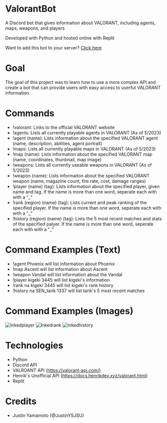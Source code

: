 # ValorantBot
A Discord bot that gives information about VALORANT, including agents, maps, weapons, and players 

Developed with Python and hosted online with Replit 

Want to add this bot to your server? [Click here](https://discord.com/api/oauth2/authorize?client_id=1026641128004517959&permissions=8&scope=bot)

# Goal
The goal of this project was to learn how to use a more complex API and create a bot that 
can provide users with easy access to userful VALORANT information. 

# Commands
- !valorant: Links to the official VALORANT website
- !agents: Lists all currently playable agents in VALORANT (As of 5/2023)
- !agent (name): Lists information about the specified VALORANT agent (name, description, abilities, agent portrait)
- !maps: Lists all currently playable maps in VALORANT (As of 5/2023)
- !map (name): Lists information about the specified VALORANT map (name, coordinates, thunbnail, map image)
- !weapons: Lists all currently useable weapons in VALORANT (As of 5/2023)
- !weapon (name): Lists informaiton about the specified VALORANT weapon (name, magazine count, fire rate, cost, damage ranges)
- !player (name) (tag): Lists information about the specified player, given name and tag. If the name is more than one word, seperate each with with a "_" 
- !rank (region) (name) (tag): Lists current and peak ranking of the specified player. If the name is more than one word, seperate each with with a "_" 
- !history (region) (name) (tag): Lists the 5 most recent matches and stats of the specified palyer. If the name is more than one word, seperate each with with a "_" 

# Command Examples (Text)
- !agent Phoenix will list information about Phoenix
- !map Ascent will list information about Ascent
- !weapon Vandal will list information about the Vandal
- !player kigeki 3445 will list kigeki's information 
- !rank na kigeki 3445 will list kigeki's rank history 
- !history na SEN_tarik 1337 will list tarik's 5 most recent matches 

# Command Examples (Images) 
![Inkedplayer](https://github.com/JustinYSJSU/ValorantBot/assets/99459474/580cfe79-bb83-423e-a895-f7d092649dac)
![Inkedrank](https://github.com/JustinYSJSU/ValorantBot/assets/99459474/c2297b2b-0056-4679-81ff-e70b44d33a5a)
![Inkedhistory](https://github.com/JustinYSJSU/ValorantBot/assets/99459474/000d11d6-fa41-420c-ae1c-fa276325b671)

# Technologies
- Python
- Discord API
- VALROANT API (https://valorant-api.com/)
- Henrik's Unofficial API (https://docs.henrikdev.xyz/valorant.html) 
- Replit

# Credits
- Justin Yamamoto (@JustinYSJSU)

